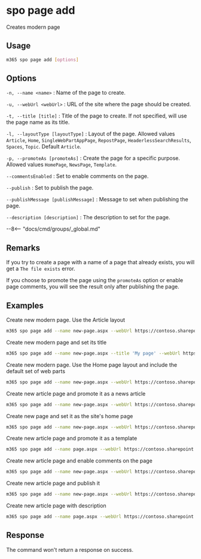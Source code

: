 # spo page add

Creates modern page

## Usage

```sh
m365 spo page add [options]
```

## Options

`-n, --name <name>`
: Name of the page to create.

`-u, --webUrl <webUrl>`
: URL of the site where the page should be created.

`-t, --title [title]`
: Title of the page to create. If not specified, will use the page name as its title.

`-l, --layoutType [layoutType]`
: Layout of the page. Allowed values `Article`, `Home`, `SingleWebPartAppPage`, `RepostPage`, `HeaderlessSearchResults`, `Spaces`, `Topic`. Default `Article`.

`-p, --promoteAs [promoteAs]`
: Create the page for a specific purpose. Allowed values `HomePage`, `NewsPage`, `Template`.

`--commentsEnabled`
: Set to enable comments on the page.

`--publish`
: Set to publish the page.

`--publishMessage [publishMessage]`
: Message to set when publishing the page.

`--description [description]`
: The description to set for the page.

--8<-- "docs/cmd/groups/_global.md"

## Remarks

If you try to create a page with a name of a page that already exists, you will get a `The file exists` error.

If you choose to promote the page using the `promoteAs` option or enable page comments, you will see the result only after publishing the page.

## Examples

Create new modern page. Use the Article layout

```sh
m365 spo page add --name new-page.aspx --webUrl https://contoso.sharepoint.com/sites/a-team
```

Create new modern page and set its title

```sh
m365 spo page add --name new-page.aspx --title 'My page' --webUrl https://contoso.sharepoint.com/sites/a-team
```

Create new modern page. Use the Home page layout and include the default set of web parts

```sh
m365 spo page add --name new-page.aspx --webUrl https://contoso.sharepoint.com/sites/a-team --layoutType Home
```

Create new article page and promote it as a news article

```sh
m365 spo page add --name new-page.aspx --webUrl https://contoso.sharepoint.com/sites/a-team --promoteAs NewsPage
```

Create new page and set it as the site's home page

```sh
m365 spo page add --name new-page.aspx --webUrl https://contoso.sharepoint.com/sites/a-team --layoutType Home --promoteAs HomePage
```

Create new article page and promote it as a template

```sh
m365 spo page add --name page.aspx --webUrl https://contoso.sharepoint.com/sites/a-team --promoteAs Template
```

Create new article page and enable comments on the page

```sh
m365 spo page add --name new-page.aspx --webUrl https://contoso.sharepoint.com/sites/a-team --commentsEnabled
```

Create new article page and publish it

```sh
m365 spo page add --name new-page.aspx --webUrl https://contoso.sharepoint.com/sites/a-team --publish
```

Create new article page with description

```sh
m365 spo page add --name page.aspx --webUrl https://contoso.sharepoint.com/sites/a-team --description "Description to add for the page"
```

## Response

The command won't return a response on success.
